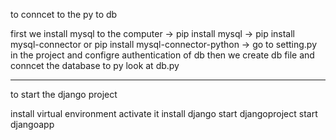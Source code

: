 to conncet to the py to db

first we install mysql to the computer ->
pip install mysql ->
pip install mysql-connector or pip install mysql-connector-python ->
go to setting.py in the project and configre authentication of db
then we create db file and conncet the database to py look at db.py

-----------------------------------------------------

to start the django project 

install virtual environment 
activate it
install django
start djangoproject
start djangoapp




